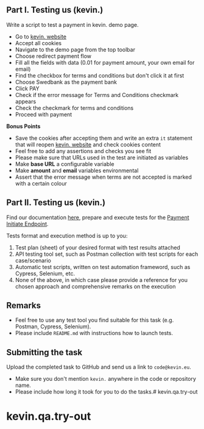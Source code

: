 ## Part I. Testing us (kevin.) 
Write a script to test a payment in kevin. demo page.

- Go to [kevin. website](https://kevin.eu)
- Accept all cookies
- Navigate to the demo page from the top toolbar
- Choose redirect payment flow
- Fill all the fields with data (0.01 for payment amount, your own email for email)
- Find the checkbox for terms and conditions but don't click it at first
- Choose Swedbank as the payment bank
- Click PAY
- Check if the error message for Terms and Conditions checkmark appears
- Check the checkmark for terms and conditions
- Proceed with payment

**Bonus Points**
- Save the cookies after accepting them and write an extra `it` statement that will reopen [kevin. website](https://kevin.eu) and check cookies content
- Feel free to add any assertions and checks you see fit
- Please make sure that URLs used in the test are initiated as variables
- Make **base URL** a configurable variable
- Make **amount** and **email** variables environmental
- Assert that the error message when terms are not accepted is marked with a certain colour

## Part II. Testing us (kevin.)
Find our documentation [here](https://docs.getkevin.eu/public/platform/v0.3), prepare and execute tests for the [Payment Initiate Endpoint](https://docs.getkevin.eu/public/platform/v0.3#operation/initiatePayment). 

Tests format and execution method is up to you:

1. Test plan (sheet) of your desired format with test results attached
2. API testing tool set, such as Postman collection with test scripts for each case/scenario
3. Automatic test scripts, written on test automation frameword, such as Cypress, Selenium, etc.
4. None of the above, in which case please provide a reference for you chosen approach and comprehensive remarks on the execution

## Remarks
- Feel free to use any test tool you find suitable for this task (e.g. Postman, Cypress, Selenium).
- Please include `README.md` with instructions how to launch tests.

## Submitting the task
Upload the completed task to GitHub and send us a link to `code@kevin.eu`.

- Make sure you don't mention `kevin.` anywhere in the code or repository name.
- Please include how long it took for you to do the tasks.# kevin.qa.try-out
# kevin.qa.try-out
